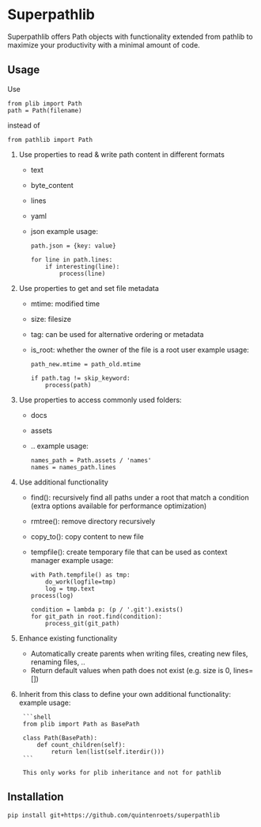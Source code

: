 # Superpathlib
Superpathlib offers Path objects with functionality extended from pathlib to maximize your productivity with a minimal amount of code.

## Usage
Use 

```shell
from plib import Path
path = Path(filename)
```
instead of

```shell
from pathlib import Path
```

1) Use properties to read & write path content in different formats
    * text
    * byte_content
    * lines
    * yaml
    * json
    example usage: 

        ```shell
        path.json = {key: value}
        
        for line in path.lines:
            if interesting(line):
                process(line)
        ```
2) Use properties to get and set file metadata
    * mtime: modified time
    * size: filesize
    * tag: can be used for alternative ordering or metadata
    * is_root: whether the owner of the file is a root user
    example usage: 

        ```shell
        path_new.mtime = path_old.mtime
        
        if path.tag != skip_keyword:
            process(path)
        ```
3) Use properties to access commonly used folders:
    * docs
    * assets
    * ..
    example usage: 

        ```shell
        names_path = Path.assets / 'names'
        names = names_path.lines
        ```
4) Use additional functionality
    * find(): recursively find all paths under a root that match a condition (extra options available for performance optimization)
    * rmtree(): remove directory recursively
    * copy_to(): copy content to new file
    * tempfile(): create temporary file that can be used as context manager
    example usage: 

        ```shell
        with Path.tempfile() as tmp:
            do_work(logfile=tmp)
            log = tmp.text
        process(log)
        
        condition = lambda p: (p / '.git').exists()
        for git_path in root.find(condition):
            process_git(git_path)
        ```
5) Enhance existing functionality
    * Automatically create parents when writing files, creating new files, renaming files, ..
    * Return default values when path does not exist (e.g. size is 0, lines=[])
6) Inherit from this class to define your own additional functionality:
    example usage: 

        ```shell
        from plib import Path as BasePath

        class Path(BasePath):
            def count_children(self):
                return len(list(self.iterdir()))
        ```

        This only works for plib inheritance and not for pathlib


## Installation

```shell
pip install git+https://github.com/quintenroets/superpathlib
```
